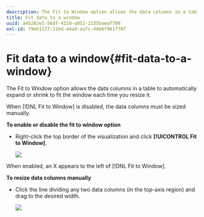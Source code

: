 ```yaml
---
description: The Fit to Window option allows the data columns in a table to automatically expand or shrink to fit the window each time you resize it.
title: Fit data to a window
uuid: a45283e1-56df-4110-a052-2135baeaf709
exl-id: 79eb1177-11bd-44ad-aafc-4de6f961f78f
---
```

# Fit data to a window{#fit-data-to-a-window}

The Fit to Window option allows the data columns in a table to automatically expand or shrink to fit the window each time you resize it.

 When [!DNL Fit to Window] is disabled, the data columns must be sized manually.

**To enable or disable the fit to window option**

* Right-click the top border of the visualization and click **[!UICONTROL Fit to Window]**.

  ![](assets/mnu_Table_Fit.png)

When enabled, an X appears to the left of [!DNL Fit to Window].

**To resize data columns manually**

* Click the line dividing any two data columns (in the top-axis region) and drag to the desired width.

  ![](assets/mnu_Table_Resize.png)
